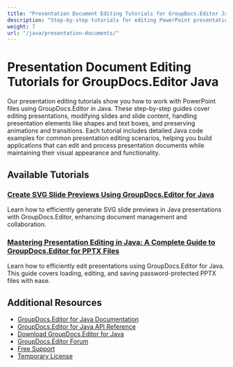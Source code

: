 ```yaml
---
title: "Presentation Document Editing Tutorials for GroupDocs.Editor Java"
description: "Step-by-step tutorials for editing PowerPoint presentations, slides, and presentation elements using GroupDocs.Editor for Java."
weight: 7
url: "/java/presentation-documents/"
---
```


# Presentation Document Editing Tutorials for GroupDocs.Editor Java

Our presentation editing tutorials show you how to work with PowerPoint files using GroupDocs.Editor in Java. These step-by-step guides cover editing presentations, modifying slides and slide content, handling presentation elements like shapes and text boxes, and preserving animations and transitions. Each tutorial includes detailed Java code examples for common presentation editing scenarios, helping you build applications that can edit and process presentation documents while maintaining their visual appearance and functionality.

## Available Tutorials

### [Create SVG Slide Previews Using GroupDocs.Editor for Java](./generate-svg-slide-previews-groupdocs-editor-java/)
Learn how to efficiently generate SVG slide previews in Java presentations with GroupDocs.Editor, enhancing document management and collaboration.

### [Mastering Presentation Editing in Java&#58; A Complete Guide to GroupDocs.Editor for PPTX Files](./groupdocs-editor-java-presentation-editing-guide/)
Learn how to efficiently edit presentations using GroupDocs.Editor for Java. This guide covers loading, editing, and saving password-protected PPTX files with ease.

## Additional Resources

- [GroupDocs.Editor for Java Documentation](https://docs.groupdocs.com/editor/java/)
- [GroupDocs.Editor for Java API Reference](https://reference.groupdocs.com/editor/java/)
- [Download GroupDocs.Editor for Java](https://releases.groupdocs.com/editor/java/)
- [GroupDocs.Editor Forum](https://forum.groupdocs.com/c/editor)
- [Free Support](https://forum.groupdocs.com/)
- [Temporary License](https://purchase.groupdocs.com/temporary-license/)
